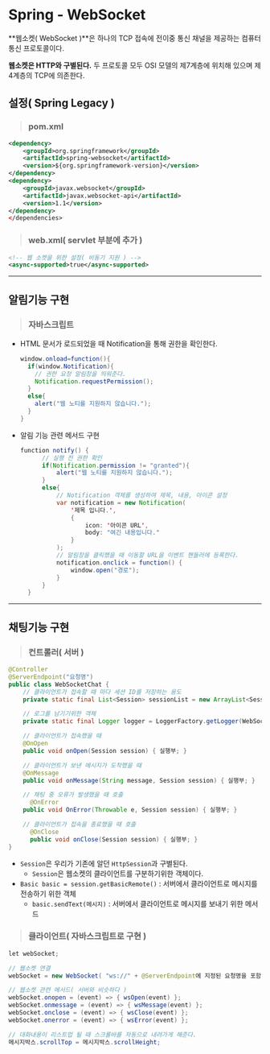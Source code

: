 # Spring - WebSocket
**웹소켓( WebSocket )**은 하나의 TCP 접속에 전이중 통신 채널을 제공하는 컴퓨터 통신 프로토콜이다. 

**웹소켓은 HTTP와 구별된다.** 두 프로토콜 모두 OSI 모델의 제7계층에 위치해 있으며 제4계층의 TCP에 의존한다. 

## 설정( Spring Legacy )
> ### pom.xml
```xml
<dependency>
    <groupId>org.springframework</groupId>
    <artifactId>spring-websocket</artifactId>
    <version>${org.springframework-version}</version>
</dependency>        
<dependency>
    <groupId>javax.websocket</groupId>
    <artifactId>javax.websocket-api</artifactId>
    <version>1.1</version>
</dependency>        
</dependencies>
```
> ### web.xml( servlet 부분에 추가 )
```xml
<!-- 웹 소켓을 위한 설정( 비동기 지원 ) -->
<async-supported>true</async-supported>
```

***
## 알림기능 구현
> ### 자바스크립트
- HTML 문서가 로드되었을 때 Notification을 통해 권한을 확인한다.
  ```java
  window.onload=function(){
    if(window.Notification){
      // 권한 요청 알림창을 띄워준다.
      Notification.requestPermission();
    }
    else{
      alert("웹 노티를 지원하지 않습니다.");
    }
  }
  ```
- 알림 기능 관련 메서드 구현
  ```java
  function notify() {
		// 실행 전 권한 확인
		if(Notification.permission != "granted"){
			alert("웹 노티를 지원하지 않습니다.");
		}
		else{
			// Notification 객체를 생성하여 제목, 내용, 아이콘 설정
			var notification = new Notification(
				'제목 입니다.',
				{
					icon: '아이콘 URL',
					body: "여긴 내용입니다."
				}
			);
			// 알림창을 클릭했을 때 이동할 URL을 이벤트 핸들러에 등록한다.
			notification.onclick = function() {
				window.open("경로");
			}
		}
	}
  ```

***
## 채팅기능 구현
> ### 컨트롤러( 서버 )
```java
@Controller
@ServerEndpoint("요청명")
public class WebSocketChat {
    // 클라이언트가 접속할 때 마다 세션 ID를 저장하는 용도
    private static final List<Session> sessionList = new ArrayList<Session>();

    // 로그를 남기기위한 객체
    private static final Logger logger = LoggerFactory.getLogger(WebSocketChat.class);

    // 클라이언트가 접속했을 때
    @OnOpen
    public void onOpen(Session session) { 실행부; }

    // 클라이언트가 보낸 메시지가 도착했을 때
    @OnMessage
    public void onMessage(String message, Session session) { 실행부; }

    // 채팅 중 오류가 발생했을 때 호출
	  @OnError
  	public void OnError(Throwable e, Session session) { 실행부; }

    // 클라이언트가 접속을 종료했을 때 호출
	  @OnClose
	  public void onClose(Session session) { 실행부; }
}
```
- ```Session```은 우리가 기존에 알던 ```HttpSession```과 구별된다.
  - ```Session```은 웹소켓의 클라이언트를 구분하기위한 객체이다.
- ```Basic basic = session.getBasicRemote()``` : 서버에서 클라이언트로 메시지를 전송하기 위한 객체
  - ```basic.sendText(메시지)``` : 서버에서 클라이언트로 메시지를 보내기 위한 메서드

> ### 클라이언트( 자바스크립트로 구현 )
```java
let webSocket;

// 웹소켓 연결
webSocket = new WebSocket( "ws://" + @ServerEndpoint에 지정된 요청명을 포함한 URI );

// 웹소켓 관련 메서드( 서버와 비슷하다 )
webSocket.onopen = (event) => { wsOpen(event) };
webSocket.onmessage = (event) => { wsMessage(event) };
webSocket.onclose = (event) => { wsClose(event) };
webSocket.onerror = (event) => { wsError(event) };

// 대화내용이 리스트업 될 때 스크롤바를 자동으로 내려가게 해준다.
메시지박스.scrollTop = 메시지박스.scrollHeight;
```